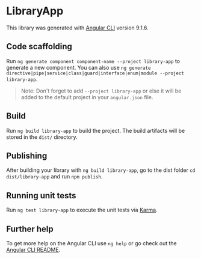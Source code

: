 # LibraryApp

This library was generated with [Angular CLI](https://github.com/angular/angular-cli) version 9.1.6.

## Code scaffolding

Run `ng generate component component-name --project library-app` to generate a new component. You can also use `ng generate directive|pipe|service|class|guard|interface|enum|module --project library-app`.
> Note: Don't forget to add `--project library-app` or else it will be added to the default project in your `angular.json` file. 

## Build

Run `ng build library-app` to build the project. The build artifacts will be stored in the `dist/` directory.

## Publishing

After building your library with `ng build library-app`, go to the dist folder `cd dist/library-app` and run `npm publish`.

## Running unit tests

Run `ng test library-app` to execute the unit tests via [Karma](https://karma-runner.github.io).

## Further help

To get more help on the Angular CLI use `ng help` or go check out the [Angular CLI README](https://github.com/angular/angular-cli/blob/master/README.md).

